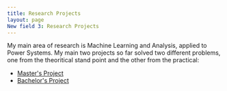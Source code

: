 ```yaml
---
title: Research Projects
layout: page
New field 3: Research Projects
---
```


My main area of research is Machine Learning and Analysis, applied to Power Systems. My main two projects so far solved two different problems, one from the theoritical stand point and the other from the practical:
* [Master's Project](JLuengo_MEng.html)
* [Bachelor's Project](JLuengo_BSc.md)